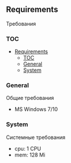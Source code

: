 ## Requirements

Требования

### TOC

- [Requirements](#requirements)
  - [TOC](#toc)
  - [General](#general)
  - [System](#system)

### General 

Общие требования

- MS Windows 7/10

### System

Системные требования

- cpu: 1 CPU
- mem: 128 Mi
